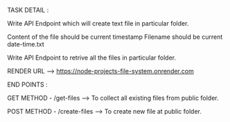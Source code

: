 TASK DETAIL :

Write API Endpoint which will create text file in particular folder.

Content of the file should be current timestamp Filename should be current date-time.txt

Write API Endpoint to retrive all the files in particular folder.

RENDER URL --> https://node-projects-file-system.onrender.com

END POINTS :

GET METHOD - /get-files --> To collect all existing files from public folder. 

POST METHOD - /create-files --> To create new file at public folder. 

